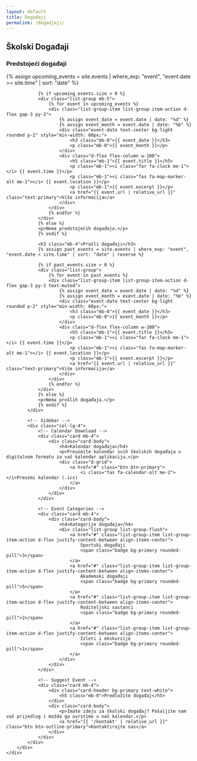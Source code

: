 ```yaml
---
layout: default
title: Događaji
permalink: /dogadjaji/
---
```


<!-- Page Banner -->
<div class="page-banner bg-primary py-4">
    <div class="container">
        <div class="row">
            <div class="col-12 text-center">
                <h2 class="text-white mb-0">Školski Događaji</h2>
            </div>
        </div>
    </div>
</div>

<!-- Events Content -->
<div class="main-content py-5">
    <div class="container">
        <div class="row">
            <!-- Main Content Area -->
            <div class="col-lg-8">
                <h3 class="mb-4">Predstojeći događaji</h3>
                {% assign upcoming_events = site.events | where_exp: "event", "event.date >= site.time" | sort: "date" %}
                
                {% if upcoming_events.size > 0 %}
                <div class="list-group mb-5">
                    {% for event in upcoming_events %}
                    <div class="list-group-item list-group-item-action d-flex gap-3 py-3">
                        {% assign event_date = event.date | date: "%d" %}
                        {% assign event_month = event.date | date: "%b" %}
                        <div class="event-date text-center bg-light rounded p-2" style="min-width: 60px;">
                            <h3 class="mb-0">{{ event_date }}</h3>
                            <p class="mb-0">{{ event_month }}</p>
                        </div>
                        <div class="d-flex flex-column w-100">
                            <h5 class="mb-1">{{ event.title }}</h5>
                            <p class="mb-1"><i class="far fa-clock me-1"></i> {{ event.time }}</p>
                            <p class="mb-1"><i class="fas fa-map-marker-alt me-1"></i> {{ event.location }}</p>
                            <p class="mb-1">{{ event.excerpt }}</p>
                            <a href="{{ event.url | relative_url }}" class="text-primary">Više informacija</a>
                        </div>
                    </div>
                    {% endfor %}
                </div>
                {% else %}
                <p>Nema predstojećih događaja.</p>
                {% endif %}
                
                <h3 class="mb-4">Prošli događaji</h3>
                {% assign past_events = site.events | where_exp: "event", "event.date < site.time" | sort: "date" | reverse %}
                
                {% if past_events.size > 0 %}
                <div class="list-group">
                    {% for event in past_events %}
                    <div class="list-group-item list-group-item-action d-flex gap-3 py-3 text-muted">
                        {% assign event_date = event.date | date: "%d" %}
                        {% assign event_month = event.date | date: "%b" %}
                        <div class="event-date text-center bg-light rounded p-2" style="min-width: 60px;">
                            <h3 class="mb-0">{{ event_date }}</h3>
                            <p class="mb-0">{{ event_month }}</p>
                        </div>
                        <div class="d-flex flex-column w-100">
                            <h5 class="mb-1">{{ event.title }}</h5>
                            <p class="mb-1"><i class="far fa-clock me-1"></i> {{ event.time }}</p>
                            <p class="mb-1"><i class="fas fa-map-marker-alt me-1"></i> {{ event.location }}</p>
                            <p class="mb-1">{{ event.excerpt }}</p>
                            <a href="{{ event.url | relative_url }}" class="text-primary">Više informacija</a>
                        </div>
                    </div>
                    {% endfor %}
                </div>
                {% else %}
                <p>Nema prošlih događaja.</p>
                {% endif %}
            </div>

            <!-- Sidebar -->
            <div class="col-lg-4">
                <!-- Calendar Download -->
                <div class="card mb-4">
                    <div class="card-body">
                        <h4>Kalendar događaja</h4>
                        <p>Preuzmite kalendar svih školskih događaja u digitalnom formatu za vaš kalendar aplikaciju.</p>
                        <div class="d-grid">
                            <a href="#" class="btn btn-primary">
                                <i class="fas fa-calendar-alt me-2"></i>Preuzmi kalendar (.ics)
                            </a>
                        </div>
                    </div>
                </div>

                <!-- Event Categories -->
                <div class="card mb-4">
                    <div class="card-body">
                        <h4>Kategorije događaja</h4>
                        <div class="list-group list-group-flush">
                            <a href="#" class="list-group-item list-group-item-action d-flex justify-content-between align-items-center">
                                Sportski događaji
                                <span class="badge bg-primary rounded-pill">3</span>
                            </a>
                            <a href="#" class="list-group-item list-group-item-action d-flex justify-content-between align-items-center">
                                Akademski događaji
                                <span class="badge bg-primary rounded-pill">5</span>
                            </a>
                            <a href="#" class="list-group-item list-group-item-action d-flex justify-content-between align-items-center">
                                Roditeljski sastanci
                                <span class="badge bg-primary rounded-pill">2</span>
                            </a>
                            <a href="#" class="list-group-item list-group-item-action d-flex justify-content-between align-items-center">
                                Izleti i ekskurzije
                                <span class="badge bg-primary rounded-pill">1</span>
                            </a>
                        </div>
                    </div>
                </div>

                <!-- Suggest Event -->
                <div class="card mb-4">
                    <div class="card-header bg-primary text-white">
                        <h5 class="mb-0">Predložite događaj</h5>
                    </div>
                    <div class="card-body">
                        <p>Imate ideju za školski događaj? Pošaljite nam vaš prijedlog i možda ga uvrstimo u naš kalendar.</p>
                        <a href="{{ '/kontakt' | relative_url }}" class="btn btn-outline-primary">Kontaktirajte nas</a>
                    </div>
                </div>
            </div>
        </div>
    </div>
</div>